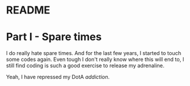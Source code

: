 # README

# Part I - Spare times
I do really hate spare times. And for the last few years, I started to touch some codes again.
Even tough I don't really know where this will end to, I still find coding is such a good exercise
to release my adrenaline.

Yeah, I have repressed my DotA _addiction_.
